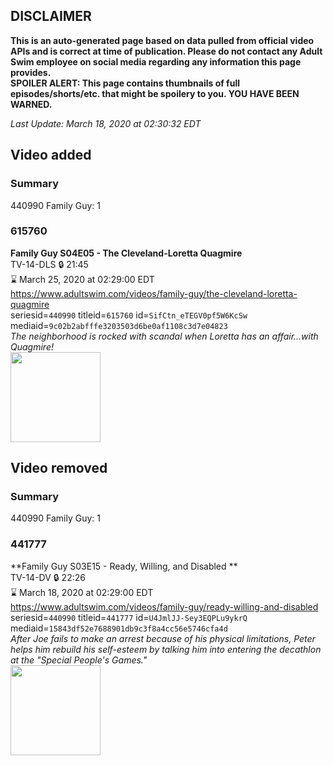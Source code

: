 ## DISCLAIMER
**This is an auto-generated page based on data pulled from official video APIs and is correct at time of publication. Please do not contact any Adult Swim employee on social media regarding any information this page provides.**  
**SPOILER ALERT: This page contains thumbnails of full episodes/shorts/etc. that might be spoilery to you. YOU HAVE BEEN WARNED.**  

_Last Update: March 18, 2020 at 02:30:32 EDT_
## Video added
### Summary
440990 Family Guy: 1  
### 615760
**Family Guy S04E05 - The Cleveland-Loretta Quagmire**  
TV-14-DLS 🔒 21:45  
⌛ March 25, 2020 at 02:29:00 EDT  
https://www.adultswim.com/videos/family-guy/the-cleveland-loretta-quagmire  
seriesid=`440990` titleid=`615760` id=`SifCtn_eTEGV0pf5W6KcSw` mediaid=`9c02b2abfffe3203503d6be0af1108c3d7e04823`  
_The neighborhood is rocked with scandal when Loretta has an affair...with Quagmire!_  
<a href="https://i.cdn.turner.com/asfix/repository//8a25c3920eaf5fa6010eaffb99c438bf/thumbnail_6832595428284054438.jpg"><img src="https://i.cdn.turner.com/asfix/repository//8a25c3920eaf5fa6010eaffb99c438bf/thumbnail_6832595428284054438.jpg" height="144px" /></a>
## Video removed
### Summary
440990 Family Guy: 1  
### 441777
**Family Guy S03E15 - Ready, Willing, and Disabled **  
TV-14-DV 🔒 22:26  
⌛ March 18, 2020 at 02:29:00 EDT  
https://www.adultswim.com/videos/family-guy/ready-willing-and-disabled  
seriesid=`440990` titleid=`441777` id=`U4JmlJJ-Sey3EQPLu9ykrQ` mediaid=`15843df52e7688901db9c3f8a4cc56e5746cfa4d`  
_After Joe fails to make an arrest because of his physical limitations, Peter helps him rebuild his self-esteem by talking him into entering the decathlon at the "Special People's Games."_  
<a href="https://i.cdn.turner.com/asfix/repository//8a25c3920eaf5fa6010eaffb99c438bf/thumbnail_3723.jpg"><img src="https://i.cdn.turner.com/asfix/repository//8a25c3920eaf5fa6010eaffb99c438bf/thumbnail_3723.jpg" height="144px" /></a>
